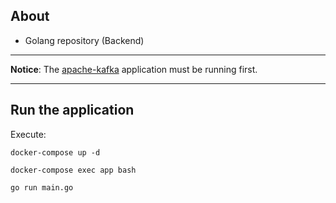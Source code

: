 ## About
- Golang repository (Backend) 

---

**Notice**: The [apache-kafka](https://github.com/MessiasJunio/real-time-delivery/tree/main/apache-kafka) application must be running first.

---

## Run the application

Execute:

```
docker-compose up -d

docker-compose exec app bash

go run main.go
```